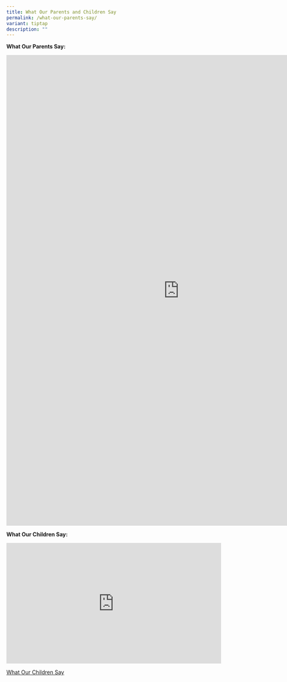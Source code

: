```yaml
---
title: What Our Parents and Children Say
permalink: /what-our-parents-say/
variant: tiptap
description: ""
---
```

<p><strong>What Our Parents Say:</strong>
<br>
</p>
<div class="iframe-wrapper">
<iframe height="1229" width="900" allowfullscreen="true" frameborder="0" src="https://docs.google.com/presentation/d/e/2PACX-1vS0oPe0TYy8MfsbKdygAOKO8yS4qICEA3_lGrk0aXXWw7EVT7OWGy2DCSVzFDjaDWXrDgSbSy66DD0X/embed?start=false&amp;loop=false&amp;delayms=3000"></iframe>
</div>
<p><strong>What Our Children Say:</strong>
</p>
<div class="iframe-wrapper">
<iframe height="315" width="560" allowfullscreen="true" frameborder="0" src="https://www.youtube.com/embed/FRPsG17GGnI?si=4bvkS2lVW1iuhaZF"></iframe>
</div>
<p><a href="https://youtu.be/FRPsG17GGnI" rel="noopener nofollow" target="_blank">What Our Children Say</a>
</p>
<p></p>